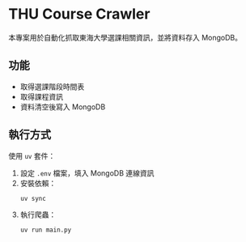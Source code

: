 # THU Course Crawler

本專案用於自動化抓取東海大學選課相關資訊，並將資料存入 MongoDB。

## 功能

- 取得選課階段時間表
- 取得課程資訊
- 資料清空後寫入 MongoDB

## 執行方式

使用 `uv` 套件：

1. 設定 `.env` 檔案，填入 MongoDB 連線資訊
2. 安裝依賴：
   ```bash
   uv sync
   ```
3. 執行爬蟲：
   ```bash
   uv run main.py
   ```
